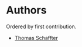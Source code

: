 # Authors

Ordered by first contribution.

- [Thomas Schaffter](https://github.com/tschaffter)

<!-- - Feross Aboukhadijeh ([feross@feross.org](mailto:feross@feross.org))
- Jonny Buchanan ([jonathan.buchanan@gmail.com](mailto:jonathan.buchanan@gmail.com)) -->

<!-- https://github.com/standard/standard -->
<!-- #### Generated by tools/update-authors.sh. -->
